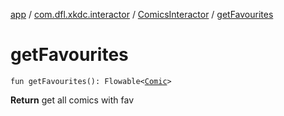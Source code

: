 [app](../../index.md) / [com.dfl.xkdc.interactor](../index.md) / [ComicsInteractor](index.md) / [getFavourites](./get-favourites.md)

# getFavourites

`fun getFavourites(): Flowable<`[`Comic`](../../com.dfl.xkdc.uimodel/-comic/index.md)`>`

**Return**
get all comics with fav

